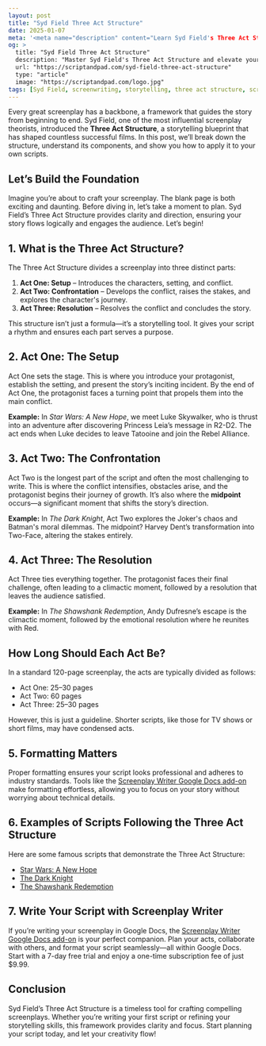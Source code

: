 ```yaml
---
layout: post
title: "Syd Field Three Act Structure"
date: 2025-01-07
meta: '<meta name="description" content="Learn Syd Field's Three Act Structure, a storytelling framework that forms the foundation of successful screenplays. Plan and execute your script with clarity."><meta name="keywords" content="Syd Field, three act structure, screenplay writing, script structure, storytelling framework"><meta name="author" content="Screenplay Writer"><meta name="robots" content="index, follow"><link rel="canonical" href="https://scriptandpad.com/syd-field-three-act-structure">'
og: >
  title: "Syd Field Three Act Structure"
  description: "Master Syd Field's Three Act Structure and elevate your screenplay with a proven storytelling framework used by industry professionals."
  url: "https://scriptandpad.com/syd-field-three-act-structure"
  type: "article"
  image: "https://scriptandpad.com/logo.jpg"
tags: [Syd Field, screenwriting, storytelling, three act structure, scriptwriting]
---
```

<p>Every great screenplay has a backbone, a framework that guides the story from beginning to end. Syd Field, one of the most influential screenplay theorists, introduced the <strong>Three Act Structure</strong>, a storytelling blueprint that has shaped countless successful films. In this post, we’ll break down the structure, understand its components, and show you how to apply it to your own scripts.</p>

<h2>Let’s Build the Foundation</h2>
<p>Imagine you’re about to craft your screenplay. The blank page is both exciting and daunting. Before diving in, let’s take a moment to plan. Syd Field’s Three Act Structure provides clarity and direction, ensuring your story flows logically and engages the audience. Let’s begin!</p>

<h2>1. What is the Three Act Structure?</h2>
<p>The Three Act Structure divides a screenplay into three distinct parts:</p>
<ol>
  <li><strong>Act One: Setup</strong> – Introduces the characters, setting, and conflict.</li>
  <li><strong>Act Two: Confrontation</strong> – Develops the conflict, raises the stakes, and explores the character's journey.</li>
  <li><strong>Act Three: Resolution</strong> – Resolves the conflict and concludes the story.</li>
</ol>
<p>This structure isn’t just a formula—it’s a storytelling tool. It gives your script a rhythm and ensures each part serves a purpose.</p>

<h2>2. Act One: The Setup</h2>
<p>Act One sets the stage. This is where you introduce your protagonist, establish the setting, and present the story’s inciting incident. By the end of Act One, the protagonist faces a turning point that propels them into the main conflict.</p>
<p><strong>Example:</strong> In <em>Star Wars: A New Hope</em>, we meet Luke Skywalker, who is thrust into an adventure after discovering Princess Leia’s message in R2-D2. The act ends when Luke decides to leave Tatooine and join the Rebel Alliance.</p>

<h2>3. Act Two: The Confrontation</h2>
<p>Act Two is the longest part of the script and often the most challenging to write. This is where the conflict intensifies, obstacles arise, and the protagonist begins their journey of growth. It’s also where the <strong>midpoint</strong> occurs—a significant moment that shifts the story’s direction.</p>
<p><strong>Example:</strong> In <em>The Dark Knight</em>, Act Two explores the Joker's chaos and Batman's moral dilemmas. The midpoint? Harvey Dent’s transformation into Two-Face, altering the stakes entirely.</p>

<h2>4. Act Three: The Resolution</h2>
<p>Act Three ties everything together. The protagonist faces their final challenge, often leading to a climactic moment, followed by a resolution that leaves the audience satisfied.</p>
<p><strong>Example:</strong> In <em>The Shawshank Redemption</em>, Andy Dufresne’s escape is the climactic moment, followed by the emotional resolution where he reunites with Red.</p>

<h2>How Long Should Each Act Be?</h2>
<p>In a standard 120-page screenplay, the acts are typically divided as follows:</p>
<ul>
  <li>Act One: 25–30 pages</li>
  <li>Act Two: 60 pages</li>
  <li>Act Three: 25–30 pages</li>
</ul>
<p>However, this is just a guideline. Shorter scripts, like those for TV shows or short films, may have condensed acts.</p>

<h2>5. Formatting Matters</h2>
<p>Proper formatting ensures your script looks professional and adheres to industry standards. Tools like the <a href="https://workspace.google.com/marketplace/app/screenplay_writer/417536167724" target="_blank">Screenplay Writer Google Docs add-on</a> make formatting effortless, allowing you to focus on your story without worrying about technical details.</p>

<h2>6. Examples of Scripts Following the Three Act Structure</h2>
<p>Here are some famous scripts that demonstrate the Three Act Structure:</p>
<ul>
  <li><a href="https://www.scriptslug.com/script/star-wars-1977" target="_blank">Star Wars: A New Hope</a></li>
  <li><a href="https://www.scriptslug.com/script/the-dark-knight-2008" target="_blank">The Dark Knight</a></li>
  <li><a href="https://www.scriptslug.com/script/the-shawshank-redemption-1994" target="_blank">The Shawshank Redemption</a></li>
</ul>

<h2>7. Write Your Script with Screenplay Writer</h2>
<p>If you’re writing your screenplay in Google Docs, the <a href="https://workspace.google.com/marketplace/app/screenplay_writer/417536167724" target="_blank">Screenplay Writer Google Docs add-on</a> is your perfect companion. Plan your acts, collaborate with others, and format your script seamlessly—all within Google Docs. Start with a 7-day free trial and enjoy a one-time subscription fee of just $9.99.</p>

<h2>Conclusion</h2>
<p>Syd Field’s Three Act Structure is a timeless tool for crafting compelling screenplays. Whether you’re writing your first script or refining your storytelling skills, this framework provides clarity and focus. Start planning your script today, and let your creativity flow!</p>
